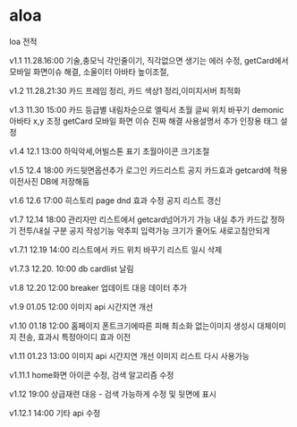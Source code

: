 # aloa

loa 전적

v1.1 11.28.16:00
기술,충모닉 각인줄이기, 직각없으면 생기는 에러 수정, getCard에서 모바일 화면이슈 해결, 소울이터 아바타 높이조절,

v1.2 11.28.21:30
카드 프레임 정리, 카드 색상1 정리,이미지서버 최적화

v1.3 11.30 15:00
카드 등급별 내림차순으로
엘릭서 초월 글씨 위치 바꾸기
demonic 아바타 x,y 조정
getCard 모바일 화면 이슈 진짜 해결
사용설명서 추가
인장용 태그 설정

v1.4 12.1 13:00
하익악세,어빌스톤 표기
초월아이콘 크기조절

v1.5 12.4 18:00
카드뒷면옵션추가
로그인
카드리스트
공지
카드효과 getcard에 적용
이전사진 DB에 저장해둠

v1.6 12.6 17:00
히스토리 page
dnd 효과 수정
공지 리스트 갱신

v1.7 12.14 18:00
관리자만 리스트에서 getcard넘어가기 가능
내실 추가
카드값 정하기 전투/내실 구분
공지 작성기능
악추피 입력가능
크기가 줄어도 새로고침안되게

v1.7.1 12.19 14:00
리스트에서 카드 위치 바꾸기
리스트 일시 삭제

v1.7.3 12.20. 10:00
db cardlist 날림

v1.8 12.20 12:00
breaker 업데이트 대응 데이터 추가

v1.9 01.05 12:00
이미지 api 시간지연 개선

v1.10 01.18 12:00
홈페이지 폰트크기에따른 피해 최소화
없는이미지 생성시 대체이미지 전송, 효과시 특정아이디 효과 이전

v1.11 01.23 13:00
이미지 api 시간지연 개선
이미지 리스트 다시 사용가능

v1.11.1
home화면 아이콘 수정,
검색 알고리즘 수정

v1.12 19:00
상급재련 대응 - 검색 가능하게 수정 및 뒷면에 표시

v1.12.1 14:00
기타 api 수정
